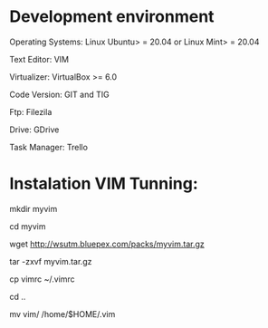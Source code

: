 # Development environment

Operating Systems: Linux Ubuntu> = 20.04 or Linux Mint> = 20.04

Text Editor: VIM

Virtualizer: VirtualBox >= 6.0

Code Version: GIT and TIG

Ftp: Filezila

Drive: GDrive

Task Manager: Trello

# Instalation VIM Tunning:

mkdir myvim

cd myvim

wget http://wsutm.bluepex.com/packs/myvim.tar.gz

tar -zxvf myvim.tar.gz

cp vimrc ~/.vimrc

cd ..

mv vim/ /home/$HOME/.vim
